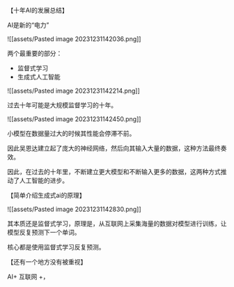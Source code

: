 【十年AI的发展总结】

AI是新的“电力”

![[assets/Pasted image 20231231142036.png]]

两个最重要的部分：

- 监督式学习
- 生成式人工智能

![[assets/Pasted image 20231231142214.png]]

过去十年可能是大规模监督学习的十年。

![[assets/Pasted image 20231231142450.png]]

小模型在数据量过大的时候其性能会停滞不前。

因此吴恩达建立起了庞大的神经网络，然后向其输入大量的数据，这种方法最终奏效。

因此，在过去的十年里，不断建立更大模型和不断输入更多的数据，这两种方式推动了人工智能的进步。

【简单介绍生成式ai的原理】

![[assets/Pasted image 20231231142830.png]]

其本质还是监督式学习，原理是，从互联网上采集海量的数据对模型进行训练，让模型反复预测下一个单词。

核心都是使用监督式学习反复预测。

【还有一个地方没有被重视】

AI+ 互联网 +，